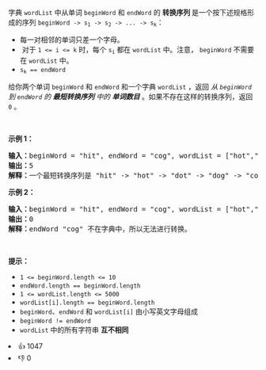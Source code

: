 <p>字典&nbsp;<code>wordList</code> 中从单词 <code>beginWord</code><em>&nbsp;</em>和 <code>endWord</code> 的 <strong>转换序列 </strong>是一个按下述规格形成的序列<meta charset="UTF-8" />&nbsp;<code>beginWord -&gt; s<sub>1</sub>&nbsp;-&gt; s<sub>2</sub>&nbsp;-&gt; ... -&gt; s<sub>k</sub></code>：</p>

<ul>
	<li>每一对相邻的单词只差一个字母。</li>
	<li><meta charset="UTF-8" />&nbsp;对于&nbsp;<code>1 &lt;= i &lt;= k</code>&nbsp;时，每个<meta charset="UTF-8" />&nbsp;<code>s<sub>i</sub></code>&nbsp;都在<meta charset="UTF-8" />&nbsp;<code>wordList</code>&nbsp;中。注意， <code>beginWord</code><em>&nbsp;</em>不需要在<meta charset="UTF-8" />&nbsp;<code>wordList</code>&nbsp;中。<meta charset="UTF-8" /></li>
	<li><code>s<sub>k</sub>&nbsp;== endWord</code></li>
</ul>

<p>给你两个单词<em> </em><code>beginWord</code><em>&nbsp;</em>和 <code>endWord</code> 和一个字典 <code>wordList</code> ，返回 <em>从&nbsp;<code>beginWord</code> 到&nbsp;<code>endWord</code> 的 <strong>最短转换序列</strong> 中的 <strong>单词数目</strong></em> 。如果不存在这样的转换序列，返回 <code>0</code> 。</p>
&nbsp;

<p><strong>示例 1：</strong></p>

<pre>
<strong>输入：</strong>beginWord = "hit", endWord = "cog", wordList = ["hot","dot","dog","lot","log","cog"]
<strong>输出：</strong>5
<strong>解释：</strong>一个最短转换序列是 "hit" -&gt; "hot" -&gt; "dot" -&gt; "dog" -&gt; "cog", 返回它的长度 5。
</pre>

<p><strong>示例 2：</strong></p>

<pre>
<strong>输入：</strong>beginWord = "hit", endWord = "cog", wordList = ["hot","dot","dog","lot","log"]
<strong>输出：</strong>0
<strong>解释：</strong>endWord "cog" 不在字典中，所以无法进行转换。</pre>

<p>&nbsp;</p>

<p><strong>提示：</strong></p>

<ul>
	<li><code>1 &lt;= beginWord.length &lt;= 10</code></li>
	<li><code>endWord.length == beginWord.length</code></li>
	<li><code>1 &lt;= wordList.length &lt;= 5000</code></li>
	<li><code>wordList[i].length == beginWord.length</code></li>
	<li><code>beginWord</code>、<code>endWord</code> 和 <code>wordList[i]</code> 由小写英文字母组成</li>
	<li><code>beginWord != endWord</code></li>
	<li><code>wordList</code> 中的所有字符串 <strong>互不相同</strong></li>
</ul>
<div><li>👍 1047</li><li>👎 0</li></div>
